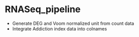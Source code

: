 # RNASeq_pipeline
- Generate DEG and Voom normalized unit from count data
- Integrate Addiction index data into colnames


